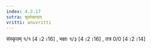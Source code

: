 ```yaml
---
index: 4.2.17
sutra: शूलोखाद्यत्‌
vritti: anuvritti
---
```


संस्कृतम् १/१ [4।2।16] , भक्षाः  १/३ [4।2।16] ,  तत्र 0/0 [4।2।14]